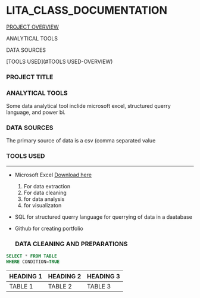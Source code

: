 # LITA_CLASS_DOCUMENTATION

[PROJECT OVERVIEW](#PROJECT-OVERVIEW)

 ANALYTICAL TOOLS
 
 DATA SOURCES
 
 [TOOLS USED](#TOOLS USED-OVERVIEW)

### PROJECT TITLE
### ANALYTICAL TOOLS
Some data analytical tool inclide microsoft excel, structured querry language, and power bi.

### DATA SOURCES
The primary source of data is a csv (comma separated value

### TOOLS USED
---
- Microsoft Excel [Download here](http://www.microsoft.com)
   1. For data extraction
   2. For data cleaning
   3. for data analysis
   4. for visualizaton
   
- SQL for structured querry language for querrying of data in a daatabase
- Github for creating portfolio

  ### DATA CLEANING AND PREPARATIONS

  
``` SQL
SELECT * FROM TABLE
WHERE CONDITION=TRUE
```
 |HEADING 1|HEADING 2|HEADING 3|
 |-------|----------|----------|
 |TABLE 1|TABLE 2|TABLE 3 |

